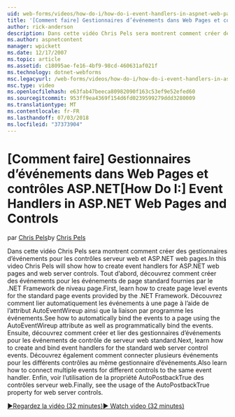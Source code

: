 ```yaml
---
uid: web-forms/videos/how-do-i/how-do-i-event-handlers-in-aspnet-web-pages-and-controls
title: '[Comment faire] Gestionnaires d’événements dans Web Pages et contrôles ASP.NET | Microsoft Docs'
author: rick-anderson
description: Dans cette vidéo Chris Pels sera montrent comment créer des gestionnaires d’événements pour les contrôles serveur web et ASP.NET web pages. Tout d’abord, découvrez comment créer la page événements de niveau f...
ms.author: aspnetcontent
manager: wpickett
ms.date: 12/17/2007
ms.topic: article
ms.assetid: c18095ae-fe16-4bf9-98cd-460631af021f
ms.technology: dotnet-webforms
msc.legacyurl: /web-forms/videos/how-do-i/how-do-i-event-handlers-in-aspnet-web-pages-and-controls
msc.type: video
ms.openlocfilehash: e63fab47beeca80982090f163c53ef9e52efed60
ms.sourcegitcommit: 953ff9ea4369f154d6fd0239599279ddd3280009
ms.translationtype: MT
ms.contentlocale: fr-FR
ms.lasthandoff: 07/03/2018
ms.locfileid: "37373904"
---
```

<a name="how-do-i-event-handlers-in-aspnet-web-pages-and-controls"></a><span data-ttu-id="8a056-104">[Comment faire] Gestionnaires d’événements dans Web Pages et contrôles ASP.NET</span><span class="sxs-lookup"><span data-stu-id="8a056-104">[How Do I:] Event Handlers in ASP.NET Web Pages and Controls</span></span>
====================
<span data-ttu-id="8a056-105">par [Chris Pels](https://twitter.com/chrispels)</span><span class="sxs-lookup"><span data-stu-id="8a056-105">by [Chris Pels](https://twitter.com/chrispels)</span></span>

<span data-ttu-id="8a056-106">Dans cette vidéo Chris Pels sera montrent comment créer des gestionnaires d’événements pour les contrôles serveur web et ASP.NET web pages.</span><span class="sxs-lookup"><span data-stu-id="8a056-106">In this video Chris Pels will show how to create event handlers for ASP.NET web pages and web server controls.</span></span> <span data-ttu-id="8a056-107">Tout d’abord, découvrez comment créer des événements pour les événements de page standard fournies par le .NET Framework de niveau page.</span><span class="sxs-lookup"><span data-stu-id="8a056-107">First, learn how to create page level events for the standard page events provided by the .NET Framework.</span></span> <span data-ttu-id="8a056-108">Découvrez comment lier automatiquement les événements à une page à l’aide de l’attribut AutoEventWireup ainsi que la liaison par programme les événements.</span><span class="sxs-lookup"><span data-stu-id="8a056-108">See how to automatically bind the events to a page using the AutoEventWireup attribute as well as programmatically bind the events.</span></span> <span data-ttu-id="8a056-109">Ensuite, découvrez comment créer et lier des gestionnaires d’événements pour les événements de contrôle de serveur web standard.</span><span class="sxs-lookup"><span data-stu-id="8a056-109">Next, learn how to create and bind event handlers for the standard web server control events.</span></span> <span data-ttu-id="8a056-110">Découvrez également comment connecter plusieurs événements pour les différents contrôles au même gestionnaire d’événements.</span><span class="sxs-lookup"><span data-stu-id="8a056-110">Also learn how to connect multiple events for different controls to the same event handler.</span></span> <span data-ttu-id="8a056-111">Enfin, voir l’utilisation de la propriété AutoPostbackTrue des contrôles serveur web.</span><span class="sxs-lookup"><span data-stu-id="8a056-111">Finally, see the usage of the AutoPostbackTrue property for web server controls.</span></span>

[<span data-ttu-id="8a056-112">&#9654;Regardez la vidéo (32 minutes)</span><span class="sxs-lookup"><span data-stu-id="8a056-112">&#9654; Watch video (32 minutes)</span></span>](https://channel9.msdn.com/Blogs/ASP-NET-Site-Videos/how-do-i-event-handlers-in-aspnet-web-pages-and-controls)
